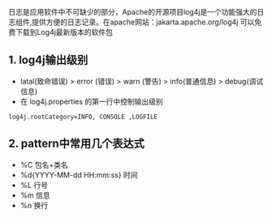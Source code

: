 日志是应用软件中不可缺少的部分，Apache的开源项目log4j是一个功能强大的日志组件,提供方便的日志记录。在apache网站：jakarta.apache.org/log4j 可以免费下载到Log4j最新版本的软件包

## 1. log4j输出级别
- latal(致命错误) > error (错误) > warn (警告) > info(普通信息) > debug(调试信息)
-  在 log4j.properties 的第一行中控制输出级别
  ```log4j
  log4j.rootCategory=INFO, CONSOLE ,LOGFILE
  ```
 
## 2. pattern中常用几个表达式
- %C 包名+类名 
- %d{YYYY-MM-dd HH:mm:ss} 时间 
- %L 行号
- %m 信息
- %n 换行